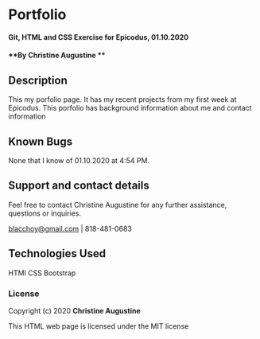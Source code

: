 # Portfolio

#### Git, HTML and CSS Exercise for Epicodus, 01.10.2020

#### **By Christine Augustine **

## Description

This my porfolio page. It has my recent projects from my first week at Epicodus. This porfolio has background information about me and contact information

## Known Bugs

None that I know of 01.10.2020 at 4:54 PM.

## Support and contact details

Feel free to contact Christine Augustine for any further assistance, questions or inquiries. 

blacchoy@gmail.com | 818-481-0683 

## Technologies Used

HTMl
CSS
Bootstrap

### License

Copyright (c) 2020 **Christine Augustine**

This HTML web page is licensed under the MIT license
